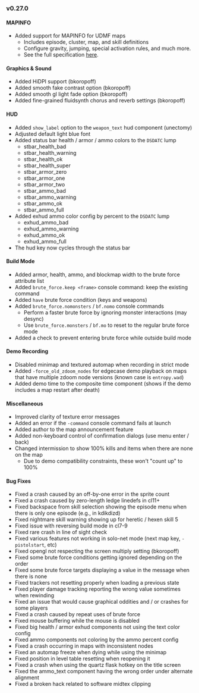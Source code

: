 ### v0.27.0

#### MAPINFO
- Added support for MAPINFO for UDMF maps
  - Includes episode, cluster, map, and skill definitions
  - Configure gravity, jumping, special activation rules, and much more.
  - See the full specification [here](../docs/mapinfo.md).

#### Graphics & Sound
- Added HiDPI support (bkoropoff)
- Added smooth fake contrast option (bkoropoff)
- Added smooth gl light fade option (bkoropoff)
- Added fine-grained fluidsynth chorus and reverb settings (bkoropoff)

#### HUD
- Added `show_label` option to the `weapon_text` hud component (unectomy)
- Adjusted default light blue font
- Added status bar health / armor / ammo colors to the `DSDATC` lump
  - stbar_health_bad
  - stbar_health_warning
  - stbar_health_ok
  - stbar_health_super
  - stbar_armor_zero
  - stbar_armor_one
  - stbar_armor_two
  - stbar_ammo_bad
  - stbar_ammo_warning
  - stbar_ammo_ok
  - stbar_ammo_full
- Added exhud ammo color config by percent to the `DSDATC` lump
  - exhud_ammo_bad
  - exhud_ammo_warning
  - exhud_ammo_ok
  - exhud_ammo_full
- The hud key now cycles through the status bar

#### Build Mode
- Added armor, health, ammo, and blockmap width to the brute force attribute list
- Added `brute_force.keep <frame>` console command: keep the existing command
- Added `have` brute force condition (keys and weapons)
- Added `brute_force.nomonsters` / `bf.nomo` console commands
  - Perform a faster brute force by ignoring monster interactions (may desync)
  - Use `brute_force.monsters` / `bf.mo` to reset to the regular brute force mode
- Added a check to prevent entering brute force while outside build mode

#### Demo Recording
- Disabled minimap and textured automap when recording in strict mode
- Added `-force_old_zdoom_nodes` for edgecase demo playback on maps that have multiple zdoom node versions (known case is `entropy.wad`)
- Added demo time to the composite time component (shows if the demo includes a map restart after death)

#### Miscellaneous
- Improved clarity of texture error messages
- Added an error if the `-command` console command fails at launch
- Added author to the map announcement feature
- Added non-keyboard control of confirmation dialogs (use menu enter / back)
- Changed intermission to show 100% kills and items when there are none on the map
  - Due to demo compatibility constraints, these won't "count up" to 100%

#### Bug Fixes
- Fixed a crash caused by an off-by-one error in the sprite count
- Fixed a crash caused by zero-length ledge linedefs in cl11+
- Fixed backspace from skill selection showing the episode menu when there is only one episode (e.g., in kdikdizd)
- Fixed nightmare skill warning showing up for heretic / hexen skill 5
- Fixed issue with reversing build mode in cl7-9
- Fixed rare crash in line of sight check
- Fixed various features not working in solo-net mode (next map key, `-pistolstart`, etc)
- Fixed opengl not respecting the screen multiply setting (bkoropoff)
- Fixed some brute force conditions getting ignored depending on the order
- Fixed some brute force targets displaying a value in the message when there is none
- Fixed trackers not resetting properly when loading a previous state
- Fixed player damage tracking reporting the wrong value sometimes when rewinding
- Fixed an issue that would cause graphical oddities and / or crashes for some players
- Fixed a crash caused by repeat uses of brute force
- Fixed mouse buffering while the mouse is disabled
- Fixed big health / armor exhud components not using the text color config
- Fixed ammo components not coloring by the ammo percent config
- Fixed a crash occurring in maps with inconsistent nodes
- Fixed an automap freeze when dying while using the minimap
- Fixed position in level table resetting when reopening it
- Fixed a crash when using the quartz flask hotkey on the title screen
- Fixed the ammo_text component having the wrong order under alternate alignment
- Fixed a broken hack related to software midtex clipping
